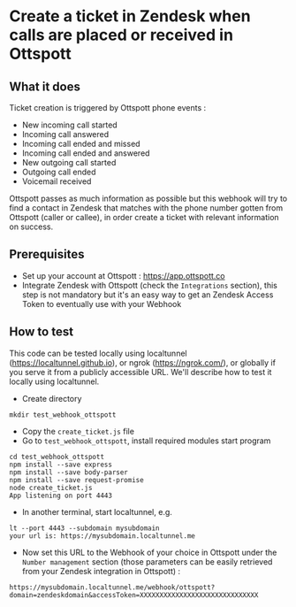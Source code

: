 # Create a ticket in Zendesk when calls are placed or received in Ottspott

## What it does

Ticket creation is triggered by Ottspott phone events :
- New incoming call started
- Incoming call answered
- Incoming call ended and missed
- Incoming call ended and answered
- New outgoing call started
- Outgoing call ended
- Voicemail received

Ottspott passes as much information as possible but this webhook will try
to find a contact in Zendesk that matches with the phone number gotten from
Ottspott (caller or callee), in order create a ticket with relevant information
on success.

## Prerequisites

- Set up your account at Ottspott : https://app.ottspott.co
- Integrate Zendesk with Ottspott (check the `Integrations` section), this step
  is not mandatory but it's an easy way to get an Zendesk Access Token to
  eventually use with your Webhook

## How to test

This code can be tested locally using localtunnel (https://localtunnel.github.io),
or ngrok (https://ngrok.com/), or globally if you serve it from a publicly
accessible URL. We'll describe how to test it locally using localtunnel.

- Create directory
```
mkdir test_webhook_ottspott
```
- Copy the `create_ticket.js` file
- Go to `test_webhook_ottspott`, install required modules start program
```
cd test_webhook_ottspott
npm install --save express
npm install --save body-parser
npm install --save request-promise
node create_ticket.js
App listening on port 4443

```
- In another terminal, start localtunnel, e.g.
```
lt --port 4443 --subdomain mysubdomain
your url is: https://mysubdomain.localtunnel.me
```
- Now set this URL to the Webhook of your choice in Ottspott under the `Number management`
  section (those parameters can be easily retrieved from your Zendesk integration in Ottspott) :
```
https://mysubdomain.localtunnel.me/webhook/ottspott?domain=zendeskdomain&accessToken=XXXXXXXXXXXXXXXXXXXXXXXXXXXXXX
```
